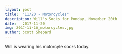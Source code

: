 ```yaml
---
layout: post
title:  "11/20 - Motorcycles"
description: Will's Socks for Monday, November 20th
date:   2017-11-20
img: 2017-11-20_motorcycles.jpg
author: Scott Shepard
---
```


Will is wearing his motorcyle socks today.

